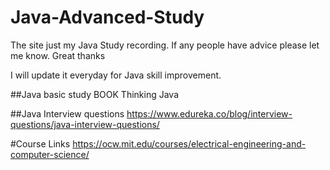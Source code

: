 # Java-Advanced-Study
The site just my Java Study recording. If any people have advice please let me know. Great thanks

I will update it everyday for Java skill improvement.

##Java basic study
BOOK Thinking Java

##Java Interview questions
https://www.edureka.co/blog/interview-questions/java-interview-questions/

#Course Links
https://ocw.mit.edu/courses/electrical-engineering-and-computer-science/
